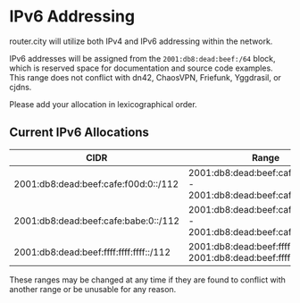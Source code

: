 # IPv6 Addressing

router.city will utilize both IPv4 and IPv6 addressing within the network.

IPv6 addresses will be assigned from the `2001:db8:dead:beef:/64` block, which is reserved space for documentation and source code examples. This range does not conflict with dn42, ChaosVPN, Friefunk, Yggdrasil, or cjdns.

Please add your allocation in lexicographical order.

## Current IPv6 Allocations

| CIDR                                    | Range                                                                        | User          |
| --------------------------------------- | ---------------------------------------------------------------------------- | ------------- |
| 2001:db8:dead:beef:cafe:f00d:0::/112    | 2001:db8:dead:beef:cafe:f00d:0:0 - 2001:db8:dead:beef:cafe:f00d:0:ffff       | [Famicoman](https://github.com/Famicoman)|
| 2001:db8:dead:beef:cafe:babe:0::/112    | 2001:db8:dead:beef:cafe:babe:0:0 - 2001:db8:dead:beef:cafe:babe:0:ffff       | [mikenabhan](https://github.com/mikenabhan)|
| 2001:db8:dead:beef:ffff:ffff:ffff::/112 | 2001:db8:dead:beef:ffff:ffff:ffff:0 - 2001:db8:dead:beef:ffff:ffff:ffff:ffff | TEST RANGE    |

These ranges may be changed at any time if they are found to conflict with another range or be unusable for any reason.